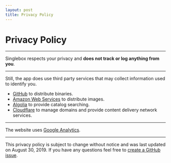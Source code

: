 ```yaml
---
layout: post
title: Privacy Policy
---
```


# Privacy Policy
* * *

Singlebox respects your privacy and **does not track or log anything from you**.

* * *

Still, the app does use third party services that may collect information used to identify you.

* [GitHub](https://help.github.com/articles/github-privacy-statement/) to distribute binaries.
* [Amazon Web Services](https://aws.amazon.com/privacy/) to distribute images.
* [Algolia](https://www.algolia.com/policies/privacy) to provide catalog searching.
* [Cloudflare](https://www.cloudflare.com/privacypolicy/) to manage domains and provide content delivery network services.

* * *

The website uses [Google Analytics](https://support.google.com/analytics/answer/6004245?hl=en).

* * *

This privacy policy is subject to change without notice and was last updated on August 30, 2019. If you have any questions feel free to [create a GitHub issue](https://github.com/quanglam2807/singlebox/issues).